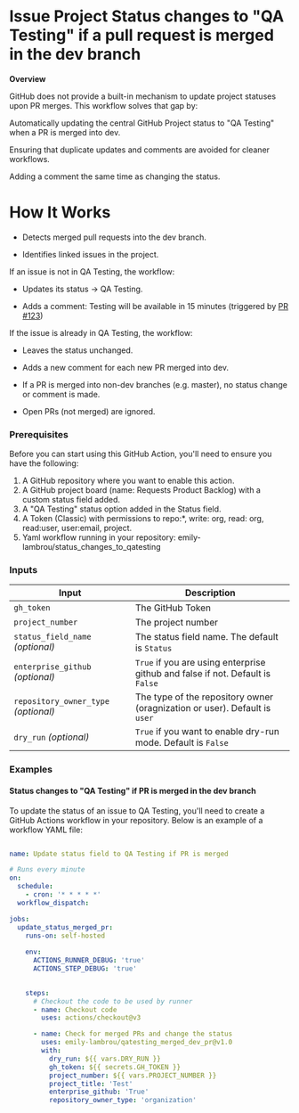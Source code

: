 # Issue Project Status changes to "QA Testing" if a pull request is merged in the dev branch 

**Overview**

GitHub does not provide a built-in mechanism to update project statuses upon PR merges. This workflow solves that gap by:

Automatically updating the central GitHub Project status to "QA Testing" when a PR is merged into dev.

Ensuring that duplicate updates and comments are avoided for cleaner workflows.

Adding a comment the same time as changing the status.

# How It Works

- Detects merged pull requests into the dev branch.

- Identifies linked issues in the project.

If an issue is not in QA Testing, the workflow:

- Updates its status → QA Testing.

- Adds a comment: Testing will be available in 15 minutes (triggered by [PR #123](https://github.com/org/repo/pull/123))

If the issue is already in QA Testing, the workflow:

- Leaves the status unchanged.

- Adds a new comment for each new PR merged into dev.

- If a PR is merged into non-dev branches (e.g. master), no status change or comment is made.

- Open PRs (not merged) are ignored.

### Prerequisites

Before you can start using this GitHub Action, you'll need to ensure you have the following:

1. A GitHub repository where you want to enable this action.
2. A GitHub project board (name: Requests Product Backlog) with a custom status field added.
3. A "QA Testing" status option added in the Status field.
4. A Token (Classic) with permissions to repo:*, write: org, read: org, read:user, user:email, project.
5. Yaml workflow running in your repository: emily-lambrou/status_changes_to_qatesting

### Inputs

| Input                                | Description                                                                                      |
|--------------------------------------|--------------------------------------------------------------------------------------------------|
| `gh_token`                           | The GitHub Token                                                                                 |
| `project_number`                     | The project number                                                                               |                                                         
| `status_field_name` _(optional)_     | The status field name. The default is `Status`                                                   |         
| `enterprise_github` _(optional)_     | `True` if you are using enterprise github and false if not. Default is `False`                   |
| `repository_owner_type` _(optional)_ | The type of the repository owner (oragnization or user). Default is `user`                       |
| `dry_run` _(optional)_               | `True` if you want to enable dry-run mode. Default is `False`                                    |


### Examples

#### Status changes to "QA Testing" if PR is merged in the dev branch 

To update the status of an issue to QA Testing, you'll need to create a GitHub Actions workflow in your repository. Below is
an example of a workflow YAML file:

```yaml

name: Update status field to QA Testing if PR is merged

# Runs every minute
on:
  schedule:
    - cron: '* * * * *'
  workflow_dispatch:

jobs:
  update_status_merged_pr:
    runs-on: self-hosted
    
    env:
      ACTIONS_RUNNER_DEBUG: 'true'
      ACTIONS_STEP_DEBUG: 'true'
    

    steps:
      # Checkout the code to be used by runner
      - name: Checkout code
        uses: actions/checkout@v3

      - name: Check for merged PRs and change the status
        uses: emily-lambrou/qatesting_merged_dev_pr@v1.0
        with:
          dry_run: ${{ vars.DRY_RUN }}           
          gh_token: ${{ secrets.GH_TOKEN }}      
          project_number: ${{ vars.PROJECT_NUMBER }} 
          project_title: 'Test'
          enterprise_github: 'True'
          repository_owner_type: 'organization'
       
```
